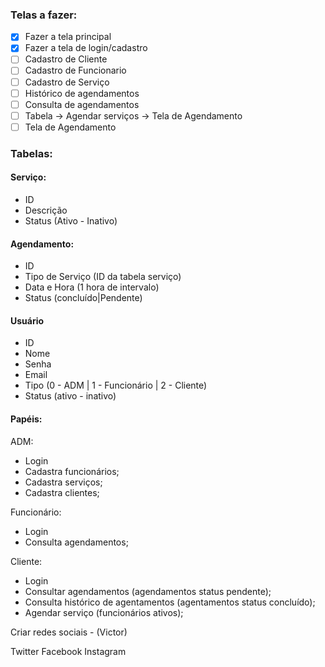 ### Telas a fazer:

- [x] Fazer a tela principal
- [x] Fazer a tela de login/cadastro
- [ ] Cadastro de Cliente
- [ ] Cadastro de Funcionario
- [ ] Cadastro de Serviço
- [ ] Histórico de agendamentos
- [ ] Consulta de agendamentos
- [ ] Tabela -> Agendar serviços -> Tela de Agendamento
- [ ] Tela de Agendamento

### Tabelas:

#### Serviço:
- ID
- Descrição
- Status (Ativo - Inativo)

#### Agendamento:
- ID
- Tipo de Serviço (ID da tabela serviço)
- Data e Hora (1 hora de intervalo)
- Status (concluído|Pendente)

#### Usuário
- ID
- Nome
- Senha
- Email
- Tipo (0 - ADM | 1 - Funcionário | 2 - Cliente)
- Status (ativo - inativo)

#### Papéis:

ADM: 
 - Login
 - Cadastra funcionários;
 - Cadastra serviços;
 - Cadastra clientes;
 
Funcionário:
 - Login
 - Consulta agendamentos;
 
Cliente:
 - Login
 - Consultar agendamentos (agendamentos status pendente);
 - Consulta histórico de agentamentos (agentamentos status concluído);
 - Agendar serviço (funcionários ativos);
 
  
Criar redes sociais - (Victor)

Twitter 
Facebook
Instagram
